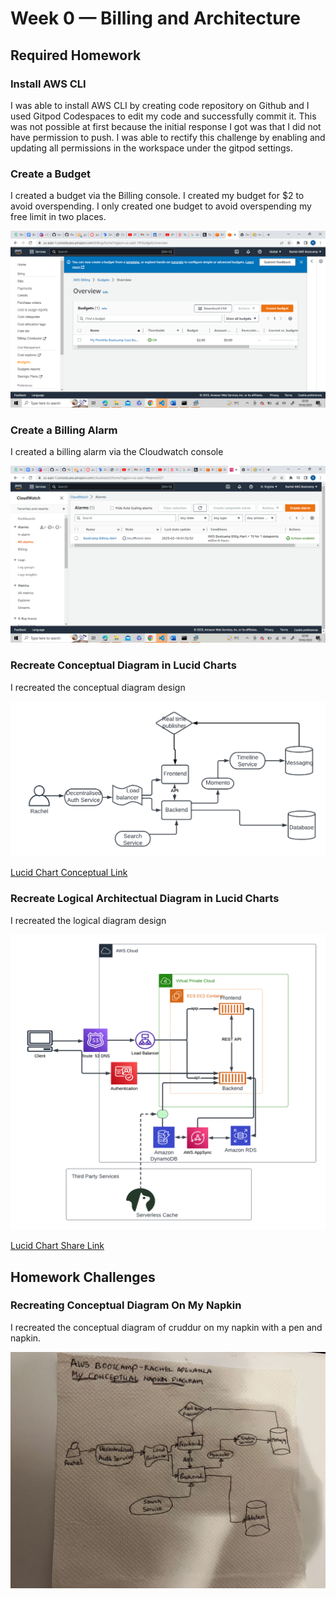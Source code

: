 # Week 0 — Billing and Architecture

## Required Homework

### Install AWS CLI

I was able to install AWS CLI by creating code repository on Github and I used Gitpod Codespaces to edit my code and successfully commit it.
This was not possible at first because the initial response I got was that I did not have permission to push. I was able to rectify this challenge by enabling and updating all permissions in the workspace under the gitpod settings.


### Create a Budget
I created a budget via the Billing console. I created my budget for $2 to avoid overspending. I only created one budget to avoid overspending my free limit in two places.

![Image Of The Budget Alarm I Created](assets/budget.png)


### Create a Billing Alarm
I created a billing alarm via the Cloudwatch console

![Image Of The illing Alarm I Created](assets/billing-alarm.png)


### Recreate Conceptual Diagram in Lucid Charts
I recreated the conceptual diagram design

![Cruddur Conceptual Diagram](assets/Cruddur-Conceptual%20Diagram.png)

[Lucid Chart Conceptual Link](https://lucid.app/lucidchart/c97a7b87-b25c-45f6-9ceb-47f3def14f9f/edit?viewport_loc=-155%2C-193%2C1480%2C616%2C0_0&invitationId=inv_265c93d4-f984-42b2-b3e1-d71001eb0298)


### Recreate Logical Architectual Diagram in Lucid Charts
I recreated the logical diagram design

![Cruddur Logical Design](assets/Cruddur%20Logical%20Diagram.png)

[Lucid Chart Share Link](https://lucid.app/lucidchart/3341921d-ea6c-48a9-8d13-33cefd63a23a/edit?viewport_loc=-420%2C-824%2C2220%2C924%2C0_0&invitationId=inv_dcef8b66-5232-4507-83bf-bfbc77343844)


## Homework Challenges

### Recreating Conceptual Diagram On My Napkin
I recreated the conceptual diagram of cruddur on my napkin with a pen and napkin.

![Realtime Napkin Diagram](assets/realtime-napkin-diagram.png.jpg)
